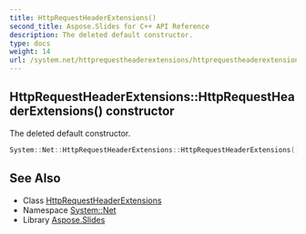 ```yaml
---
title: HttpRequestHeaderExtensions()
second_title: Aspose.Slides for C++ API Reference
description: The deleted default constructor.
type: docs
weight: 14
url: /system.net/httprequestheaderextensions/httprequestheaderextensions/
---
```

## HttpRequestHeaderExtensions::HttpRequestHeaderExtensions() constructor


The deleted default constructor.

```cpp
System::Net::HttpRequestHeaderExtensions::HttpRequestHeaderExtensions()=delete
```

## See Also

* Class [HttpRequestHeaderExtensions](../)
* Namespace [System::Net](../../)
* Library [Aspose.Slides](../../../)